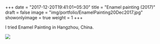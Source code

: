 +++
date = "2017-12-20T19:41:01+05:30"
title = "Enamel painting (2017)"
draft = false
image = "img/portfolio/EnamelPainting20Dec2017.jpg"
showonlyimage = true
weight = 1
+++

I tried Enamel Painting in Hangzhou, China.

<!--more-->


![](/img/portfolio/EnamelPainting20Dec2017.jpg)